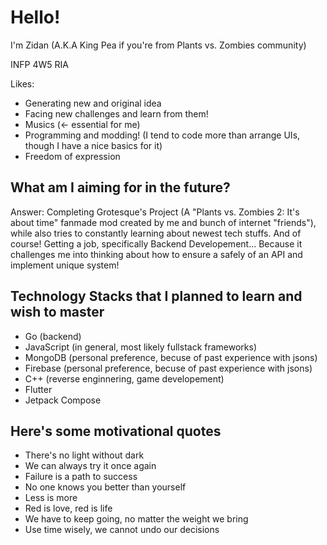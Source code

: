 # Hello!
I'm Zidan (A.K.A King Pea if you're from Plants vs. Zombies community)

INFP 4W5 RIA

Likes:
- Generating new and original idea
- Facing new challenges and learn from them!
- Musics (<- essential for me)
- Programming and modding! (I tend to code more than arrange UIs, though I have a nice basics for it)
- Freedom of expression

## What am I aiming for in the future?

Answer: Completing Grotesque's Project (A "Plants vs. Zombies 2: It's about time" fanmade mod created by me and bunch of internet "friends"), while also tries to constantly learning about newest tech stuffs. And of course! Getting a job, specifically Backend Developement... Because it challenges me into thinking about how to ensure a safely of an API and implement unique system!

## Technology Stacks that I planned to learn and wish to master

- Go (backend)
- JavaScript (in general, most likely fullstack frameworks)
- MongoDB (personal preference, becuse of past experience with jsons)
- Firebase (personal preference, becuse of past experience with jsons)
- C++ (reverse enginnering, game developement)
- Flutter
- Jetpack Compose

## Here's some motivational quotes

- There's no light without dark
- We can always try it once again
- Failure is a path to success
- No one knows you better than yourself
- Less is more
- Red is love, red is life
- We have to keep going, no matter the weight we bring
- Use time wisely, we cannot undo our decisions
